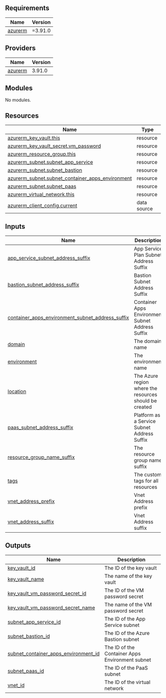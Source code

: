 <!-- BEGIN_TF_DOCS -->
## Requirements

| Name | Version |
|------|---------|
| <a name="requirement_azurerm"></a> [azurerm](#requirement\_azurerm) | =3.91.0 |

## Providers

| Name | Version |
|------|---------|
| <a name="provider_azurerm"></a> [azurerm](#provider\_azurerm) | 3.91.0 |

## Modules

No modules.

## Resources

| Name | Type |
|------|------|
| [azurerm_key_vault.this](https://registry.terraform.io/providers/hashicorp/azurerm/3.91.0/docs/resources/key_vault) | resource |
| [azurerm_key_vault_secret.vm_password](https://registry.terraform.io/providers/hashicorp/azurerm/3.91.0/docs/resources/key_vault_secret) | resource |
| [azurerm_resource_group.this](https://registry.terraform.io/providers/hashicorp/azurerm/3.91.0/docs/resources/resource_group) | resource |
| [azurerm_subnet.subnet_app_service](https://registry.terraform.io/providers/hashicorp/azurerm/3.91.0/docs/resources/subnet) | resource |
| [azurerm_subnet.subnet_bastion](https://registry.terraform.io/providers/hashicorp/azurerm/3.91.0/docs/resources/subnet) | resource |
| [azurerm_subnet.subnet_container_apps_environment](https://registry.terraform.io/providers/hashicorp/azurerm/3.91.0/docs/resources/subnet) | resource |
| [azurerm_subnet.subnet_paas](https://registry.terraform.io/providers/hashicorp/azurerm/3.91.0/docs/resources/subnet) | resource |
| [azurerm_virtual_network.this](https://registry.terraform.io/providers/hashicorp/azurerm/3.91.0/docs/resources/virtual_network) | resource |
| [azurerm_client_config.current](https://registry.terraform.io/providers/hashicorp/azurerm/3.91.0/docs/data-sources/client_config) | data source |

## Inputs

| Name | Description | Type | Default | Required |
|------|-------------|------|---------|:--------:|
| <a name="input_app_service_subnet_address_suffix"></a> [app\_service\_subnet\_address\_suffix](#input\_app\_service\_subnet\_address\_suffix) | App Service Plan Subnet Address Suffix | `string` | `".4.0/26"` | no |
| <a name="input_bastion_subnet_address_suffix"></a> [bastion\_subnet\_address\_suffix](#input\_bastion\_subnet\_address\_suffix) | Bastion Subnet Address Suffix | `string` | `".4.64/26"` | no |
| <a name="input_container_apps_environment_subnet_address_suffix"></a> [container\_apps\_environment\_subnet\_address\_suffix](#input\_container\_apps\_environment\_subnet\_address\_suffix) | Container Apps Environment Subnet Address Suffix | `string` | `".2.0/23"` | no |
| <a name="input_domain"></a> [domain](#input\_domain) | The domain name | `string` | `"ntwrk"` | no |
| <a name="input_environment"></a> [environment](#input\_environment) | The environment name | `string` | `"dev"` | no |
| <a name="input_location"></a> [location](#input\_location) | The Azure region where the resources should be created | `string` | `"westeurope"` | no |
| <a name="input_paas_subnet_address_suffix"></a> [paas\_subnet\_address\_suffix](#input\_paas\_subnet\_address\_suffix) | Platform as a Service Subnet Address Suffix | `string` | `".0.0/24"` | no |
| <a name="input_resource_group_name_suffix"></a> [resource\_group\_name\_suffix](#input\_resource\_group\_name\_suffix) | The resource group name suffix | `string` | `"01"` | no |
| <a name="input_tags"></a> [tags](#input\_tags) | The custom tags for all resources | `map(any)` | `{}` | no |
| <a name="input_vnet_address_prefix"></a> [vnet\_address\_prefix](#input\_vnet\_address\_prefix) | Vnet Address prefix | `string` | `"10.0"` | no |
| <a name="input_vnet_address_suffix"></a> [vnet\_address\_suffix](#input\_vnet\_address\_suffix) | Vnet Address suffix | `string` | `".0.0/16"` | no |

## Outputs

| Name | Description |
|------|-------------|
| <a name="output_key_vault_id"></a> [key\_vault\_id](#output\_key\_vault\_id) | The ID of the key vault |
| <a name="output_key_vault_name"></a> [key\_vault\_name](#output\_key\_vault\_name) | The name of the key vault |
| <a name="output_key_vault_vm_password_secret_id"></a> [key\_vault\_vm\_password\_secret\_id](#output\_key\_vault\_vm\_password\_secret\_id) | The ID of the VM password secret |
| <a name="output_key_vault_vm_password_secret_name"></a> [key\_vault\_vm\_password\_secret\_name](#output\_key\_vault\_vm\_password\_secret\_name) | The name of the VM password secret |
| <a name="output_subnet_app_service_id"></a> [subnet\_app\_service\_id](#output\_subnet\_app\_service\_id) | The ID of the App Service subnet |
| <a name="output_subnet_bastion_id"></a> [subnet\_bastion\_id](#output\_subnet\_bastion\_id) | The ID of the Azure Bastion subnet |
| <a name="output_subnet_container_apps_environment_id"></a> [subnet\_container\_apps\_environment\_id](#output\_subnet\_container\_apps\_environment\_id) | The ID of the Container Apps Environment subnet |
| <a name="output_subnet_paas_id"></a> [subnet\_paas\_id](#output\_subnet\_paas\_id) | The ID of the PaaS subnet |
| <a name="output_vnet_id"></a> [vnet\_id](#output\_vnet\_id) | The ID of the virtual network |
<!-- END_TF_DOCS -->